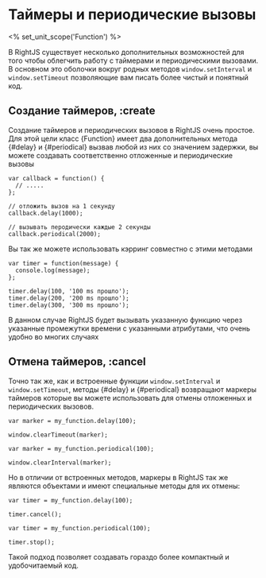 # Таймеры и периодические вызовы
<% set_unit_scope('Function') %>

В RightJS существует несколько дополнительных возможностей для того чтобы
облегчить работу с таймерами и периодическими вызовами. В основном это
оболочки вокруг родных методов `window.setInterval` и `window.setTimeout`
позволяющие вам писать более чистый и понятный код.

## Создание таймеров, :create

Создание таймеров и периодических вызовов в RightJS очень простое. Для этой
цели класс {Function} имеет два дополнительных метода {#delay} и {#periodical}
вызвав любой из них со значением задержки, вы можете создавать соответственно
отложенные и периодические вызовы

    var callback = function() {
      // .....
    };
    
    // отложить вызов на 1 секунду
    callback.delay(1000);
    
    // вызывать перодически каждые 2 секунды
    callback.periodical(2000);

Вы так же можете использовать кэрринг совместно с этими методами

    var timer = function(message) {
      console.log(message);
    };
    
    timer.delay(100, '100 ms прошло');
    timer.delay(200, '200 ms прошло');
    timer.delay(300, '300 ms прошло');

В данном случае RightJS будет вызывать указанную функцию через указанные
промежутки времени с указанными атрибутами, что очень удобно во многих
случаях

## Отмена таймеров, :cancel

Точно так же, как и встроенные функции `window.setInterval` и
`window.setTimeout`, методы {#delay} и {#periodical} возвращают маркеры 
таймеров которые вы можете использовать для отмены отложенных и периодических
вызовов.

    var marker = my_function.delay(100);
    
    window.clearTimeout(marker);
    
    var marker = my_function.periodical(100);
    
    window.clearInterval(marker);

Но в отличии от встроенных методов, маркеры в RightJS так же являются 
объектами и имеют специальные методы для их отмены:

    var timer = my_function.delay(100);
    
    timer.cancel();
    
    var timer = my_function.periodical(100);
    
    timer.stop();

Такой подход позволяет создавать гораздо более компактный и удобочитаемый код.

